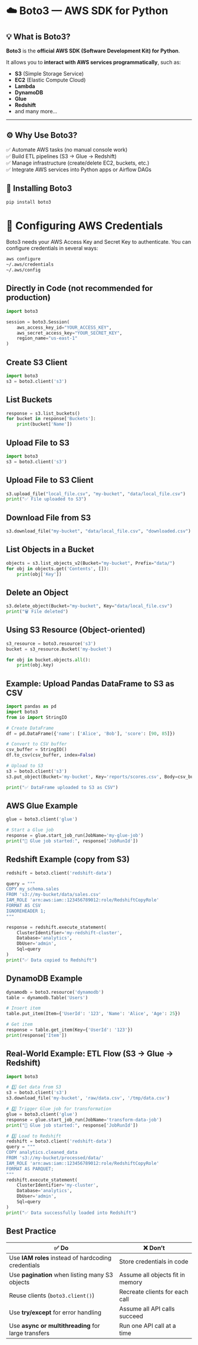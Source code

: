 # ☁️ Boto3 — AWS SDK for Python

## 💡 What is Boto3?

**Boto3** is the **official AWS SDK (Software Development Kit) for Python**.

It allows you to **interact with AWS services programmatically**, such as:
- **S3** (Simple Storage Service)
- **EC2** (Elastic Compute Cloud)
- **Lambda**
- **DynamoDB**
- **Glue**
- **Redshift**
- and many more...

---

## ⚙️ Why Use Boto3?

✅ Automate AWS tasks (no manual console work)  
✅ Build ETL pipelines (S3 → Glue → Redshift)  
✅ Manage infrastructure (create/delete EC2, buckets, etc.)  
✅ Integrate AWS services into Python apps or Airflow DAGs  

## 🧱 Installing Boto3

```bash
pip install boto3
```

# 🔑 Configuring AWS Credentials
Boto3 needs your AWS Access Key and Secret Key to authenticate.
You can configure credentials in several ways:
```bash
aws configure
~/.aws/credentials
~/.aws/config

```
## Directly in Code (not recommended for production)
```python
import boto3

session = boto3.Session(
    aws_access_key_id="YOUR_ACCESS_KEY",
    aws_secret_access_key="YOUR_SECRET_KEY",
    region_name="us-east-1"
)
```
## Create S3 Client

```python
import boto3
s3 = boto3.client('s3')
```
## List Buckets
```python
response = s3.list_buckets()
for bucket in response['Buckets']:
    print(bucket['Name'])

```
##  Upload File to S3
```python
import boto3
s3 = boto3.client('s3')
```
##  Upload File to S3 Client
```python
s3.upload_file("local_file.csv", "my-bucket", "data/local_file.csv")
print("✅ File uploaded to S3")

```
##  Download File from S3
```python
s3.download_file("my-bucket", "data/local_file.csv", "downloaded.csv")

```
##  List Objects in a Bucket 
```python
objects = s3.list_objects_v2(Bucket="my-bucket", Prefix="data/")
for obj in objects.get('Contents', []):
    print(obj['Key'])

```
##  Delete an Object 
```python
s3.delete_object(Bucket="my-bucket", Key="data/local_file.csv")
print("🗑️ File deleted")

```
##  Using S3 Resource (Object-oriented) 
```python
s3_resource = boto3.resource('s3')
bucket = s3_resource.Bucket('my-bucket')

for obj in bucket.objects.all():
    print(obj.key)

```
##  Example: Upload Pandas DataFrame to S3 as CSV 
```python
import pandas as pd
import boto3
from io import StringIO

# Create DataFrame
df = pd.DataFrame({'name': ['Alice', 'Bob'], 'score': [90, 85]})

# Convert to CSV buffer
csv_buffer = StringIO()
df.to_csv(csv_buffer, index=False)

# Upload to S3
s3 = boto3.client('s3')
s3.put_object(Bucket='my-bucket', Key='reports/scores.csv', Body=csv_buffer.getvalue())

print("✅ DataFrame uploaded to S3 as CSV")

``` 
## AWS Glue Example 
```python
glue = boto3.client('glue')

# Start a Glue job
response = glue.start_job_run(JobName='my-glue-job')
print("🚀 Glue job started:", response['JobRunId'])

```
##  Redshift Example (copy from S3) 
```python
redshift = boto3.client('redshift-data')

query = """
COPY my_schema.sales
FROM 's3://my-bucket/data/sales.csv'
IAM_ROLE 'arn:aws:iam::123456789012:role/RedshiftCopyRole'
FORMAT AS CSV
IGNOREHEADER 1;
"""

response = redshift.execute_statement(
    ClusterIdentifier='my-redshift-cluster',
    Database='analytics',
    DbUser='admin',
    Sql=query
)
print("✅ Data copied to Redshift")

```
##  DynamoDB Example 
```python
dynamodb = boto3.resource('dynamodb')
table = dynamodb.Table('Users')

# Insert item
table.put_item(Item={'UserId': '123', 'Name': 'Alice', 'Age': 25})

# Get item
response = table.get_item(Key={'UserId': '123'})
print(response['Item'])

```
## Real-World Example: ETL Flow (S3 → Glue → Redshift)
```python
import boto3

# 1️⃣ Get data from S3
s3 = boto3.client('s3')
s3.download_file('my-bucket', 'raw/data.csv', '/tmp/data.csv')

# 2️⃣ Trigger Glue job for transformation
glue = boto3.client('glue')
response = glue.start_job_run(JobName='transform-data-job')
print("🚀 Glue job started:", response['JobRunId'])

# 3️⃣ Load to Redshift
redshift = boto3.client('redshift-data')
query = """
COPY analytics.cleaned_data
FROM 's3://my-bucket/processed/data/'
IAM_ROLE 'arn:aws:iam::123456789012:role/RedshiftCopyRole'
FORMAT AS PARQUET;
"""
redshift.execute_statement(
    ClusterIdentifier='my-cluster',
    Database='analytics',
    DbUser='admin',
    Sql=query
)
print("✅ Data successfully loaded into Redshift")

```
## Best Practice
| ✅ Do                                                | ❌ Don’t                          |
| --------------------------------------------------- | -------------------------------- |
| Use **IAM roles** instead of hardcoding credentials | Store credentials in code        |
| Use **pagination** when listing many S3 objects     | Assume all objects fit in memory |
| Reuse clients (`boto3.client()`)                    | Recreate clients for each call   |
| Use **try/except** for error handling               | Assume all API calls succeed     |
| Use **async or multithreading** for large transfers | Run one API call at a time       |



